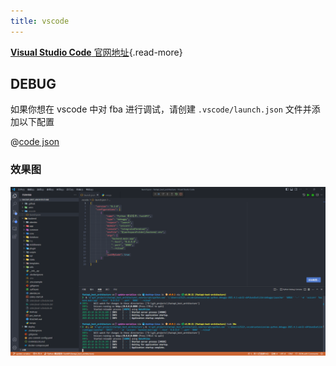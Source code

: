 ```yaml
---
title: vscode
---
```


[**Visual Studio Code** 官网地址](https://code.visualstudio.com/){.read-more}

## DEBUG

如果你想在 vscode 中对 fba 进行调试，请创建 `.vscode/launch.json` 文件并添加以下配置

@[code json](../../code/launch.json5)

### 效果图

![vscode 调试](/images/vscode_debug.png)
